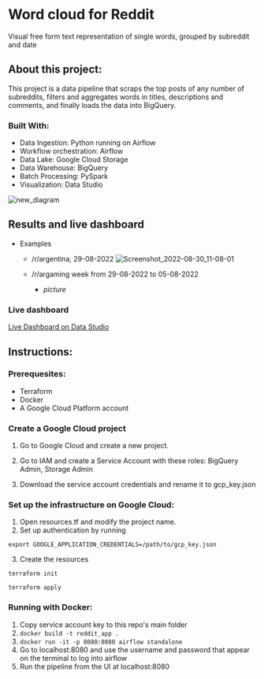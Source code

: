 # Word cloud for Reddit
Visual free form text representation of single words, grouped by subreddit and date

## About this project:
This project is a data pipeline that scraps the top posts of any number of subreddits, filters and aggregates words in titles, descriptions and comments, and finally loads the data into BigQuery.

### Built With:

- Data Ingestion: Python running on Airflow
- Workflow orchestration: Airflow
- Data Lake: Google Cloud Storage
- Data Warehouse: BigQuery
- Batch Processing: PySpark
- Visualization: Data Studio

![new_diagram](https://user-images.githubusercontent.com/66125885/187461650-b954c88d-3cc6-4ef9-9746-9df777e3999e.jpeg)



## Results and live dashboard

- Examples
    - /r/argentina, 29-08-2022
    ![Screenshot_2022-08-30_11-08-01](https://user-images.githubusercontent.com/66125885/187459857-b189b0e1-d7eb-4c3c-8e3c-e973bd4bcb77.png)

    - /r/argaming week from 29-08-2022 to 05-08-2022
        - *picture*

### Live dashboard
[Live Dashboard on Data Studio](https://datastudio.google.com/reporting/2f43e030-9bdb-4a70-a9b3-f0ec6d3c270b)

## Instructions:

### Prerequesites:
- Terraform
- Docker
- A Google Cloud Platform account

### Create a Google Cloud project
1. Go to Google Cloud and create a new project.
2. Go to IAM and create a Service Account with these roles:
    BigQuery Admin,
    Storage Admin

3. Download the service account credentials and rename it to gcp_key.json


### Set up the infrastructure on Google Cloud:
1. Open resources.tf and modify the project name.
2. Set up authentication by running 
```
export GOOGLE_APPLICATION_CREDENTIALS=/path/to/gcp_key.json
``` 
3. Create the resources
```
terraform init
```
```
terraform apply
```

### Running with Docker:

1. Copy service account key to this repo's main folder
2. ```docker build -t reddit_app .```
3. ```docker run -it -p 8080:8080 airflow standalone```
4. Go to localhost:8080 and use the username and password that appear on the terminal to log into airflow
4. Run the pipeline from the UI at localhost:8080


